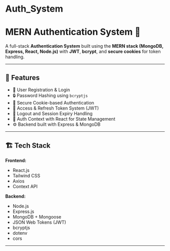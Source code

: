 # Auth_System
# MERN Authentication System 🔐

A full-stack **Authentication System** built using the **MERN stack (MongoDB, Express, React, Node.js)** with **JWT**, **bcrypt**, and **secure cookies** for token handling.

---

## 🚀 Features

- 🔑 User Registration & Login  
- 🔒 Password Hashing using `bcryptjs`  
- 🍪 Secure Cookie-based Authentication  
- 🔁 Access & Refresh Token System (JWT)  
- 🚫 Logout and Session Expiry Handling  
- 🧠 Auth Context with React for State Management  
- ⚙️ Backend built with Express & MongoDB  

---

## 🏗️ Tech Stack

**Frontend:**
- React.js
- Tailwind CSS
- Axios
- Context API

**Backend:**
- Node.js
- Express.js
- MongoDB + Mongoose
- JSON Web Tokens (JWT)
- bcryptjs
- dotenv
- cors

---
